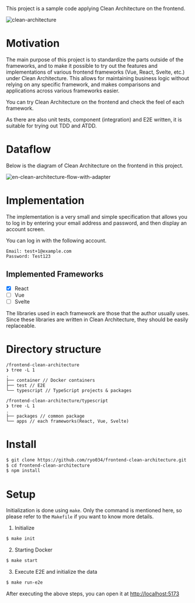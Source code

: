 This project is a sample code applying Clean Architecture on the frontend.

![clean-architecture](https://github.com/ryo034/ddd-clean-architecture/assets/55078625/c3edfc10-6b03-4708-aa6a-000025d80aab)

# Motivation
The main purpose of this project is to standardize the parts outside of the frameworks, and to make it possible to try out the features and implementations of various frontend frameworks (Vue, React, Svelte, etc.) under Clean Architecture. This allows for maintaining business logic without relying on any specific framework, and makes comparisons and applications across various frameworks easier.

You can try Clean Architecture on the frontend and check the feel of each framework.

As there are also unit tests, component (integration) and E2E written, it is suitable for trying out TDD and ATDD.

# Dataflow
Below is the diagram of Clean Architecture on the frontend in this project.

![en-clean-architecture-flow-with-adapter](https://github.com/ryo034/ddd-clean-architecture/assets/55078625/2758bab5-9fef-4d94-94a0-c746bd446a47)

# Implementation
The implementation is a very small and simple specification that allows you to log in by entering your email address and password, and then display an account screen.

You can log in with the following account.

```text
Email: test+1@example.com
Password: Test123
```

## Implemented Frameworks
- [x] React
- [ ] Vue
- [ ] Svelte

The libraries used in each framework are those that the author usually uses.
Since these libraries are written in Clean Architecture, they should be easily replaceable.

# Directory structure
```text
/frontend-clean-architecture
❯ tree -L 1
.
├── container // Docker containers
├── test // E2E
└── typescript // TypeScript projects & packages
```
```text
/frontend-clean-architecture/typescript
❯ tree -L 1
.
├── packages // common package
└── apps // each frameworks(React, Vue, Svelte)
```

# Install
```bash
$ git clone https://github.com/ryo034/frontend-clean-architecture.git
$ cd frontend-clean-architecture
$ npm install
```

# Setup
Initialization is done using `make`. Only the command is mentioned here, so please refer to the `Makefile` if you want to know more details.

1. Initialize
```bash
$ make init
```

2. Starting Docker
```bash
$ make start
```

3. Execute E2E and initialize the data
```bash
$ make run-e2e
```

After executing the above steps, you can open it at [http://localhost:5173](http://localhost:5173)
